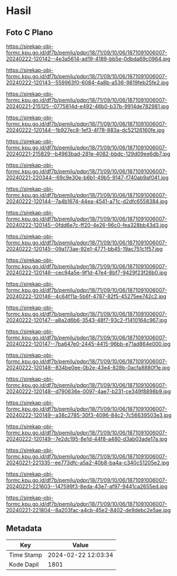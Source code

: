 # Hasil

## Foto C Plano

https://sirekap-obj-formc.kpu.go.id/df7b/pemilu/pdpr/18/71/09/10/06/1871091006007-20240222-120142--4e3a5614-ad19-4189-bb5e-0dbda69c0964.jpg

https://sirekap-obj-formc.kpu.go.id/df7b/pemilu/pdpr/18/71/09/10/06/1871091006007-20240222-120143--559963f0-6084-4a8b-a536-9819feb25fe2.jpg

https://sirekap-obj-formc.kpu.go.id/df7b/pemilu/pdpr/18/71/09/10/06/1871091006007-20240221-215125--0775814d-e492-46b0-b37b-9914de782981.jpg

https://sirekap-obj-formc.kpu.go.id/df7b/pemilu/pdpr/18/71/09/10/06/1871091006007-20240222-120144--1b927ec8-1ef3-4f78-883a-dc52126160fe.jpg

https://sirekap-obj-formc.kpu.go.id/df7b/pemilu/pdpr/18/71/09/10/06/1871091006007-20240221-215829--b4963bad-281e-4082-bbdc-129d09ee6db7.jpg

https://sirekap-obj-formc.kpu.go.id/df7b/pemilu/pdpr/18/71/09/10/06/1871091006007-20240221-220344--69c9e30e-b6b1-49b5-9147-f740ab9af041.jpg

https://sirekap-obj-formc.kpu.go.id/df7b/pemilu/pdpr/18/71/09/10/06/1871091006007-20240222-120144--7a4b1674-44ea-4541-a71c-d2dfc6558384.jpg

https://sirekap-obj-formc.kpu.go.id/df7b/pemilu/pdpr/18/71/09/10/06/1871091006007-20240222-120145--0fdd6e7c-ff20-4e26-96c0-fea328bb43d3.jpg

https://sirekap-obj-formc.kpu.go.id/df7b/pemilu/pdpr/18/71/09/10/06/1871091006007-20240222-120145--09a173ae-92e1-4771-bb45-19ac751c1f57.jpg

https://sirekap-obj-formc.kpu.go.id/df7b/pemilu/pdpr/18/71/09/10/06/1871091006007-20240222-120146--cec94a5e-9f1d-47e4-8bf7-9429f23f26b0.jpg

https://sirekap-obj-formc.kpu.go.id/df7b/pemilu/pdpr/18/71/09/10/06/1871091006007-20240222-120146--4c64f11a-5b6f-4787-82f5-45275ee742c2.jpg

https://sirekap-obj-formc.kpu.go.id/df7b/pemilu/pdpr/18/71/09/10/06/1871091006007-20240222-120147--a8a2d6b6-3543-48f7-93c2-f1410164c967.jpg

https://sirekap-obj-formc.kpu.go.id/df7b/pemilu/pdpr/18/71/09/10/06/1871091006007-20240222-120147--7ba647e0-2445-4415-96bb-e71ad864e000.jpg

https://sirekap-obj-formc.kpu.go.id/df7b/pemilu/pdpr/18/71/09/10/06/1871091006007-20240222-120148--834be0ee-0b2e-43e4-828b-0acfa8880f1e.jpg

https://sirekap-obj-formc.kpu.go.id/df7b/pemilu/pdpr/18/71/09/10/06/1871091006007-20240222-120148--d790636e-0097-4ae7-b231-ce349f8898b9.jpg

https://sirekap-obj-formc.kpu.go.id/df7b/pemilu/pdpr/18/71/09/10/06/1871091006007-20240222-120149--a38c2785-30f3-4096-84c2-7c56639503e3.jpg

https://sirekap-obj-formc.kpu.go.id/df7b/pemilu/pdpr/18/71/09/10/06/1871091006007-20240222-120149--7e2dc195-8e1d-44f8-a480-d3ab03ade17a.jpg

https://sirekap-obj-formc.kpu.go.id/df7b/pemilu/pdpr/18/71/09/10/06/1871091006007-20240221-221335--ee773dfc-a5a2-40b8-ba4a-c340c51205e2.jpg

https://sirekap-obj-formc.kpu.go.id/df7b/pemilu/pdpr/18/71/09/10/06/1871091006007-20240221-221603--147599f3-8eda-43e7-af97-9441ca2655ed.jpg

https://sirekap-obj-formc.kpu.go.id/df7b/pemilu/pdpr/18/71/09/10/06/1871091006007-20240221-221804--8a203fac-a4cb-45e2-8402-de9debc2e5ae.jpg


## Metadata

| Key        | Value               |
| ---------- | ------------------- |
| Time Stamp | 2024-02-22 12:03:34 |
| Kode Dapil | 1801                |



